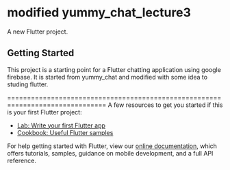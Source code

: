 # modified yummy_chat_lecture3


A new Flutter project.

## Getting Started

This project is a starting point for a Flutter chatting application using google firebase.
It is started from yummy_chat and modified with some idea to studing flutter.

===============================================================================
A few resources to get you started if this is your first Flutter project:

- [Lab: Write your first Flutter app](https://flutter.dev/docs/get-started/codelab)
- [Cookbook: Useful Flutter samples](https://flutter.dev/docs/cookbook)

For help getting started with Flutter, view our
[online documentation](https://flutter.dev/docs), which offers tutorials,
samples, guidance on mobile development, and a full API reference.

